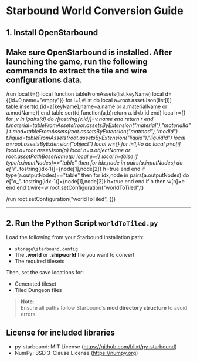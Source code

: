 # Starbound World Conversion Guide

## 1. Install OpenStarbound
Make sure **OpenStarbound** is installed. After launching the game, run the following commands to extract the tile and wire configurations data.
---------------------------------------------------------------------------------------------------------------------------------------------------------------

/run local t={} local function tableFromAssets(list,keyName) local d={{id=0,name="empty"}} for i=1,#list do local a=root.assetJson(list[i]) table.insert(d,{id=a[keyName],name=a.name or a.materialName or a.modName}) end table.sort(d,function(a,b)return a.id<b.id end) local r={} for _,v in ipairs(d) do r[tostring(v.id)]=v.name end return r end t.material=tableFromAssets(root.assetsByExtension("material"),"materialId") t.mod=tableFromAssets(root.assetsByExtension("matmod"),"modId") t.liquid=tableFromAssets(root.assetsByExtension("liquid"),"liquidId") local o=root.assetsByExtension("object") local w={} for i=1,#o do local p=o[i] local a=root.assetJson(p) local n=a.objectName or root.assetPathBaseName(p) local e={} local h=false if type(a.inputNodes)=="table" then for idx,node in pairs(a.inputNodes) do e["i_"..tostring(idx-1)]={node[1],node[2]} h=true end end if type(a.outputNodes)=="table" then for idx,node in pairs(a.outputNodes) do e["o_"..tostring(idx-1)]={node[1],node[2]} h=true end end if h then w[n]=e end end t.wire=w root.setConfiguration("worldToTiled",t)

/run root.setConfiguration("worldToTiled", {})

---------------------------------------------------------------------------------------------------------------------------------------------------------------

## 2. Run the Python Script **`worldToTiled.py`**
Load the following from your Starbound installation path:

- `storage\starbound.config`
- The **.world** or **.shipworld** file you want to convert
- The required tilesets

Then, set the save locations for:

- Generated tileset
- Tiled Dungeon files

> **Note:**  
> Ensure all paths follow Starbound’s **mod directory structure** to avoid errors.


## License for included libraries

- py-starbound: MIT License (https://github.com/blixt/py-starbound)
- NumPy: BSD 3-Clause License (https://numpy.org)